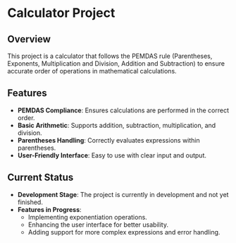 # Calculator Project

## Overview
This project is a calculator that follows the PEMDAS rule (Parentheses, Exponents, Multiplication and Division, Addition and Subtraction) to ensure accurate order of operations in mathematical calculations.

## Features
- **PEMDAS Compliance**: Ensures calculations are performed in the correct order.
- **Basic Arithmetic**: Supports addition, subtraction, multiplication, and division.
- **Parentheses Handling**: Correctly evaluates expressions within parentheses.
- **User-Friendly Interface**: Easy to use with clear input and output.

## Current Status
- **Development Stage**: The project is currently in development and not yet finished.
- **Features in Progress**:
  - Implementing exponentiation operations.
  - Enhancing the user interface for better usability.
  - Adding support for more complex expressions and error handling.
